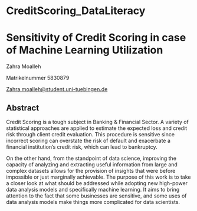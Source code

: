 # CreditScoring_DataLiteracy


# Sensitivity of Credit Scoring in case of Machine Learning Utilization

Zahra Moalleh

Matrikelnummer 5830879

Zahra.moalleh@student.uni-tuebingen.de
									 


## Abstract

Credit Scoring is a tough subject in Banking & Financial Sector. A variety of statistical approaches are applied to estimate the expected loss and credit risk through client credit evaluation. This procedure is sensitive since incorrect scoring can overstate the risk of default and exacerbate a financial institution’s credit risk, which can lead to bankruptcy.

On the other hand, from the standpoint of data science, improving the capacity of analyzing and extracting useful information from large and complex datasets allows for the provision of insights that were before impossible or just marginally achievable.
The purpose of this work is to take a closer look at what should be addressed while adopting new high-power data analysis models and specifically machine learning. It aims to bring attention to the fact that some businesses are sensitive, and some uses of data analysis models make things more complicated for data scientists.

